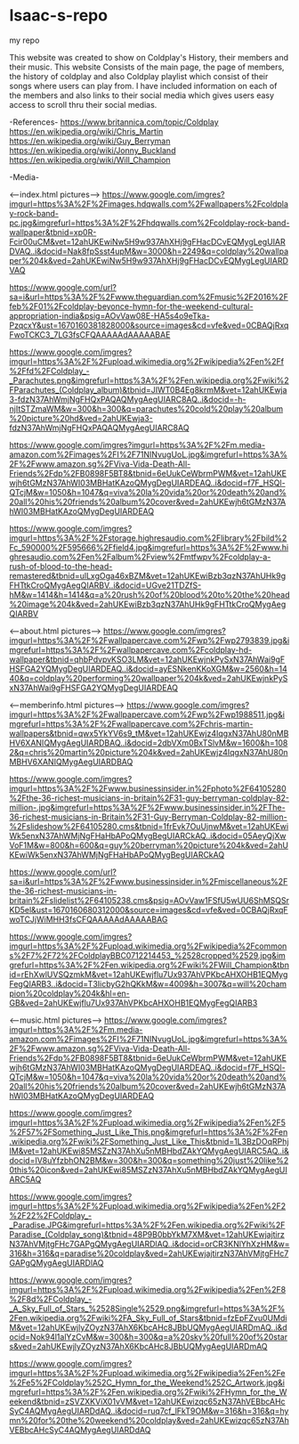 # Isaac-s-repo
my repo

This website was created to show on Coldplay's History, their members and their music. This website Consists of the main page, the page of members, the history of coldplay and also Coldplay playlist which consist of their songs where users can play from. I have included information on each of the members and also links to their social media which gives users easy access to scroll thru their social medias.


-References-
https://www.britannica.com/topic/Coldplay
https://en.wikipedia.org/wiki/Chris_Martin
https://en.wikipedia.org/wiki/Guy_Berryman
https://en.wikipedia.org/wiki/Jonny_Buckland
https://en.wikipedia.org/wiki/Will_Champion

-Media-

<--index.html pictures-->
https://www.google.com/imgres?imgurl=https%3A%2F%2Fimages.hdqwalls.com%2Fwallpapers%2Fcoldplay-rock-band-pc.jpg&imgrefurl=https%3A%2F%2Fhdqwalls.com%2Fcoldplay-rock-band-wallpaper&tbnid=xp0R-Fcir00uCM&vet=12ahUKEwiNw5H9w937AhXHj9gFHacDCvEQMygLegUIARDVAQ..i&docid=Nak8fpSsst4upM&w=3000&h=2249&q=coldplay%20wallpaper%204k&ved=2ahUKEwiNw5H9w937AhXHj9gFHacDCvEQMygLegUIARDVAQ

https://www.google.com/url?sa=i&url=https%3A%2F%2Fwww.theguardian.com%2Fmusic%2F2016%2Ffeb%2F01%2Fcoldplay-beyonce-hymn-for-the-weekend-cultural-appropriation-india&psig=AOvVaw08E-HA5s4o9eTka-PzqcxY&ust=1670160381828000&source=images&cd=vfe&ved=0CBAQjRxqFwoTCKC3_7LG3fsCFQAAAAAdAAAAABAE

https://www.google.com/imgres?imgurl=https%3A%2F%2Fupload.wikimedia.org%2Fwikipedia%2Fen%2Ff%2Ffd%2FColdplay_-_Parachutes.png&imgrefurl=https%3A%2F%2Fen.wikipedia.org%2Fwiki%2FParachutes_(Coldplay_album)&tbnid=JIWT0B4Eg8krmM&vet=12ahUKEwja3-fdzN37AhWmjNgFHQxPAQAQMygAegUIARC8AQ..i&docid=-h-njItSTZmaWM&w=300&h=300&q=parachutes%20cold%20play%20album%20picture%20hd&ved=2ahUKEwja3-fdzN37AhWmjNgFHQxPAQAQMygAegUIARC8AQ 

https://www.google.com/imgres?imgurl=https%3A%2F%2Fm.media-amazon.com%2Fimages%2FI%2F71NINvugUoL.jpg&imgrefurl=https%3A%2F%2Fwww.amazon.sg%2FViva-Vida-Death-All-Friends%2Fdp%2FB0898F5BT8&tbnid=6eUukCeWbrmPWM&vet=12ahUKEwjh6tGMzN37AhWI03MBHatKAzoQMygDegUIARDEAQ..i&docid=f7F_HSQl-QTcjM&w=1050&h=1047&q=viva%20la%20vida%20or%20death%20and%20all%20his%20friends%20album%20cover&ved=2ahUKEwjh6tGMzN37AhWI03MBHatKAzoQMygDegUIARDEAQ

https://www.google.com/imgres?imgurl=https%3A%2F%2Fstorage.highresaudio.com%2Flibrary%2Fbild%2Fc_590000%2F595666%2Ffield4.jpg&imgrefurl=https%3A%2F%2Fwww.highresaudio.com%2Fen%2Falbum%2Fview%2Fmtfwpv%2Fcoldplay-a-rush-of-blood-to-the-head-remastered&tbnid=ulLxgOga46xBZM&vet=12ahUKEwiBzb3qzN37AhUHk9gFHTtkCroQMygAegQIARBV..i&docid=UGve21TDZfS-hM&w=1414&h=1414&q=a%20rush%20of%20blood%20to%20the%20head%20image%204k&ved=2ahUKEwiBzb3qzN37AhUHk9gFHTtkCroQMygAegQIARBV

<--about.html pictures-->
https://www.google.com/imgres?imgurl=https%3A%2F%2Fwallpapercave.com%2Fwp%2Fwp2793839.jpg&imgrefurl=https%3A%2F%2Fwallpapercave.com%2Fcoldplay-hd-wallpaper&tbnid=qhbPdvpvKSO3LM&vet=12ahUKEwjnkPySxN37AhWai9gFHSFGA2YQMygDegUIARDEAQ..i&docid=ayESNkenKKoXGM&w=2560&h=1440&q=coldplay%20performing%20wallpaper%204k&ved=2ahUKEwjnkPySxN37AhWai9gFHSFGA2YQMygDegUIARDEAQ

<--memberinfo.html pictures-->
https://www.google.com/imgres?imgurl=https%3A%2F%2Fwallpapercave.com%2Fwp%2Fwp1988511.jpg&imgrefurl=https%3A%2F%2Fwallpapercave.com%2Fchris-martin-wallpapers&tbnid=qwx5YkYV6s9_tM&vet=12ahUKEwjz4IqgxN37AhU80nMBHV6XANIQMygAegUIARDBAQ..i&docid=2dbVXm0BxTSlvM&w=1600&h=1082&q=chris%20martin%20picture%204k&ved=2ahUKEwjz4IqgxN37AhU80nMBHV6XANIQMygAegUIARDBAQ

https://www.google.com/imgres?imgurl=https%3A%2F%2Fwww.businessinsider.in%2Fphoto%2F64105280%2Fthe-36-richest-musicians-in-britain%2F31-guy-berryman-coldplay-82-million-.jpg&imgrefurl=https%3A%2F%2Fwww.businessinsider.in%2FThe-36-richest-musicians-in-Britain%2F31-Guy-Berryman-Coldplay-82-million-%2Fslideshow%2F64105280.cms&tbnid=1frEvk7OuUjnwM&vet=12ahUKEwiWk5enxN37AhWMjNgFHaHbAPoQMygBegUIARCkAQ..i&docid=05AeyQjXwVoF1M&w=800&h=600&q=guy%20berryman%20picture%204k&ved=2ahUKEwiWk5enxN37AhWMjNgFHaHbAPoQMygBegUIARCkAQ

https://www.google.com/url?sa=i&url=https%3A%2F%2Fwww.businessinsider.in%2Fmiscellaneous%2Fthe-36-richest-musicians-in-britain%2Fslidelist%2F64105238.cms&psig=AOvVaw1FSfU5wUU6ShMSQSrKD5el&ust=1670160680312000&source=images&cd=vfe&ved=0CBAQjRxqFwoTCJjWiMHH3fsCFQAAAAAdAAAAABAG

https://www.google.com/imgres?imgurl=https%3A%2F%2Fupload.wikimedia.org%2Fwikipedia%2Fcommons%2F7%2F72%2FColdplayBBC0712214453_%2528cropped%2529.jpg&imgrefurl=https%3A%2F%2Fen.wikipedia.org%2Fwiki%2FWill_Champion&tbnid=rEhXwlUVSQzmkM&vet=12ahUKEwjflu7Ux937AhVPKbcAHXOHB1EQMygFegQIARB3..i&docid=T3IicbyG2hQKkM&w=4009&h=3007&q=will%20champion%20coldplay%204k&hl=en-GB&ved=2ahUKEwjflu7Ux937AhVPKbcAHXOHB1EQMygFegQIARB3

<--music.html pictures-->
https://www.google.com/imgres?imgurl=https%3A%2F%2Fm.media-amazon.com%2Fimages%2FI%2F71NINvugUoL.jpg&imgrefurl=https%3A%2F%2Fwww.amazon.sg%2FViva-Vida-Death-All-Friends%2Fdp%2FB0898F5BT8&tbnid=6eUukCeWbrmPWM&vet=12ahUKEwjh6tGMzN37AhWI03MBHatKAzoQMygDegUIARDEAQ..i&docid=f7F_HSQl-QTcjM&w=1050&h=1047&q=viva%20la%20vida%20or%20death%20and%20all%20his%20friends%20album%20cover&ved=2ahUKEwjh6tGMzN37AhWI03MBHatKAzoQMygDegUIARDEAQ

https://www.google.com/imgres?imgurl=https%3A%2F%2Fupload.wikimedia.org%2Fwikipedia%2Fen%2F5%2F57%2FSomething_Just_Like_This.png&imgrefurl=https%3A%2F%2Fen.wikipedia.org%2Fwiki%2FSomething_Just_Like_This&tbnid=1L3BzDOqRPhjIM&vet=12ahUKEwi85MSZzN37AhXu5nMBHbdZAkYQMygAegUIARC5AQ..i&docid=IV8uYfzbhON2BM&w=300&h=300&q=something%20just%20like%20this%20icon&ved=2ahUKEwi85MSZzN37AhXu5nMBHbdZAkYQMygAegUIARC5AQ

https://www.google.com/imgres?imgurl=https%3A%2F%2Fupload.wikimedia.org%2Fwikipedia%2Fen%2F2%2F22%2FColdplay_-_Paradise.JPG&imgrefurl=https%3A%2F%2Fen.wikipedia.org%2Fwiki%2FParadise_(Coldplay_song)&tbnid=48P9B0bbYkM7XM&vet=12ahUKEwjajtirzN37AhVMjtgFHc7GAPgQMygAegUIARDlAQ..i&docid=orCR3KNlYhXzHM&w=316&h=316&q=paradise%20coldplay&ved=2ahUKEwjajtirzN37AhVMjtgFHc7GAPgQMygAegUIARDlAQ

https://www.google.com/imgres?imgurl=https%3A%2F%2Fupload.wikimedia.org%2Fwikipedia%2Fen%2F8%2F8d%2FColdplay_-_A_Sky_Full_of_Stars_%2528Single%2529.png&imgrefurl=https%3A%2F%2Fen.wikipedia.org%2Fwiki%2FA_Sky_Full_of_Stars&tbnid=fzEpFZvu0UMdiM&vet=12ahUKEwjlyZOyzN37AhX6KbcAHc8JBbUQMygAegUIARDmAQ..i&docid=Nok94l1alYzCvM&w=300&h=300&q=a%20sky%20full%20of%20stars&ved=2ahUKEwjlyZOyzN37AhX6KbcAHc8JBbUQMygAegUIARDmAQ

https://www.google.com/imgres?imgurl=https%3A%2F%2Fupload.wikimedia.org%2Fwikipedia%2Fen%2Fe%2Fe5%2FColdplay%252C_Hymn_for_the_Weekend%252C_Artwork.jpg&imgrefurl=https%3A%2F%2Fen.wikipedia.org%2Fwiki%2FHymn_for_the_Weekend&tbnid=zSVZXKViX01vVM&vet=12ahUKEwizqc65zN37AhVEBbcAHcSyC4AQMygAegUIARDdAQ..i&docid=ruq7cf_lFkT9OM&w=316&h=316&q=hymn%20for%20the%20weekend%20coldplay&ved=2ahUKEwizqc65zN37AhVEBbcAHcSyC4AQMygAegUIARDdAQ
